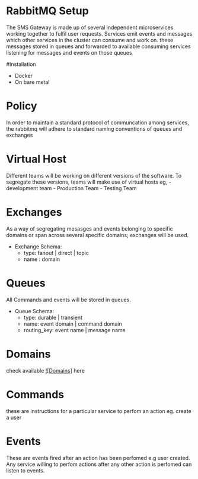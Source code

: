 # RabbitMQ Setup

The SMS Gateway is made up of several independent microservices working together to fulfil user requests.
Services emit events and messages which other services in the cluster can consume and work on. these messages stored in queues and forwarded to available consuming services listening for messages and events on those queues

#Installation
- Docker
- On bare metal

# Policy
In order to maintain a standard protocol of communcation among services, the rabbitmq will adhere  to standard naming conventions of queues and exchanges

# Virtual Host
Different teams will be working on different versions of the software.
To segregate these versions, teams will make use of virtual hosts eg,
    - development team
    - Production Team
    - Testing Team

# Exchanges
As a way of segregating mesasges and events belonging to specific domains or span across several specific domains; exchanges will be used.
 - Exchange Schema:
    - type: fanout | direct | topic
    - name : domain

# Queues
All Commands and events will be stored in queues.
 - Queue Schema:
    - type: durable | transient
    - name: event domain | command domain
    - routing_key: event name  | message name


# Domains
check available [![Domains]](../domain.md) here

# Commands
these are instructions for a particular service to perfom an action eg. create a user

# Events
These are events fired after an action has been perfomed e.g user created.
Any service willing to perfom actions after any other action is perfomed can listen to events.
